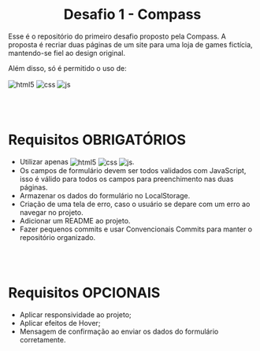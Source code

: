 <div align="center">
<h1><b>Desafio 1 - Compass</b></h1>
</div>

Esse é o repositório do primeiro desafio proposto pela Compass. A proposta é recriar duas páginas de um site para uma loja de games fictícia, mantendo-se fiel ao design original.

Além disso, só é permitido o uso de:

<div>
<img align="center" alt="html5" src="https://img.shields.io/badge/HTML5-E34F26?style=for-the-badge&logo=html5&logoColor=white" />
<img align="center" alt="css" src="https://img.shields.io/badge/CSS3-1572B6?style=for-the-badge&logo=css3&logoColor=white" />
<img align="center" alt="js" src="https://img.shields.io/badge/JavaScript-F7DF1E?style=for-the-badge&logo=javascript&logoColor=black" />

<br></br>

# Requisitos **OBRIGATÓRIOS**

- Utilizar apenas <img align="center" alt="html5" src="https://img.shields.io/badge/HTML5-E34F26?style=for-the-badge&logo=html5&logoColor=white" />
  <img align="center" alt="css" src="https://img.shields.io/badge/CSS3-1572B6?style=for-the-badge&logo=css3&logoColor=white" />
  <img align="center" alt="js" src="https://img.shields.io/badge/JavaScript-F7DF1E?style=for-the-badge&logo=javascript&logoColor=black" />.
- Os campos de formulário devem ser todos validados com JavaScript, isso é válido para todos os campos para preenchimento nas duas páginas.
- Armazenar os dados do formulário no LocalStorage.
- Criação de uma tela de erro, caso o usuário se depare com um erro ao navegar no projeto.
- Adicionar um README ao projeto.
- Fazer pequenos commits e usar Convencionais Commits para manter o repositório organizado.

<br></br>
# Requisitos **OPCIONAIS**

- Aplicar responsividade ao projeto;
- Aplicar efeitos de Hover;
- Mensagem de confirmação ao enviar os dados do formulário corretamente.